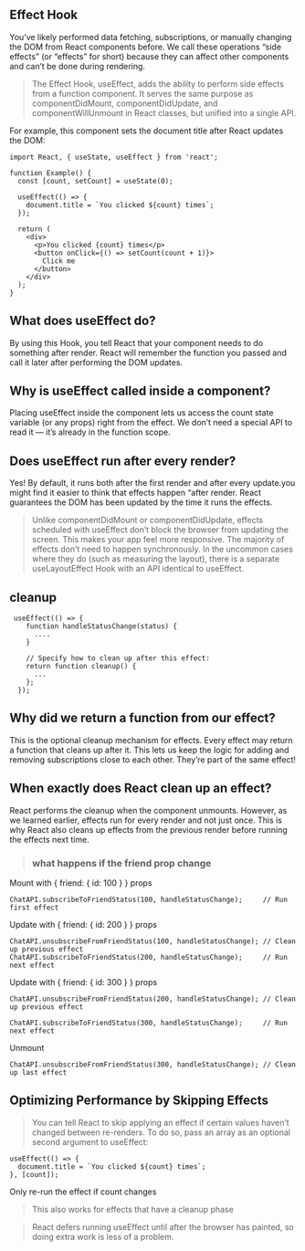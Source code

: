 ## Effect Hook
You’ve likely performed data fetching, subscriptions, or manually changing the DOM from React components before. We call these operations “side effects” (or “effects” for short) because they can affect other components and can’t be done during rendering.
> The Effect Hook, useEffect, adds the ability to perform side effects from a function component. It serves the same purpose as componentDidMount, componentDidUpdate, and componentWillUnmount in React classes, but unified into a single API. 

For example, this component sets the document title after React updates the DOM:
```
import React, { useState, useEffect } from 'react';

function Example() {
  const [count, setCount] = useState(0);

  useEffect(() => {
    document.title = `You clicked ${count} times`;
  });

  return (
    <div>
      <p>You clicked {count} times</p>
      <button onClick={() => setCount(count + 1)}>
        Click me
      </button>
    </div>
  );
}
```

## What does useEffect do? 
By using this Hook, you tell React that your component needs to do something after render. React will remember the function you passed and call it later after performing the DOM updates.

## Why is useEffect called inside a component?
Placing useEffect inside the component lets us access the count state variable (or any props) right from the effect. We don’t need a special API to read it — it’s already in the function scope. 

## Does useEffect run after every render?
Yes! By default, it runs both after the first render and after every update.you might find it easier to think that effects happen “after render. React guarantees the DOM has been updated by the time it runs the effects.

> Unlike componentDidMount or componentDidUpdate, effects scheduled with useEffect don’t block the browser from updating the screen. This makes your app feel more responsive. The majority of effects don’t need to happen synchronously. In the uncommon cases where they do (such as measuring the layout), there is a separate useLayoutEffect Hook with an API identical to useEffect.

## cleanup
```
 useEffect(() => {
    function handleStatusChange(status) {
      ....
    }

    // Specify how to clean up after this effect:
    return function cleanup() {
      ...
    };
  });
```
## Why did we return a function from our effect? 
This is the optional cleanup mechanism for effects. Every effect may return a function that cleans up after it. This lets us keep the logic for adding and removing subscriptions close to each other. They’re part of the same effect!

## When exactly does React clean up an effect?
React performs the cleanup when the component unmounts. However, as we learned earlier, effects run for every render and not just once. This is why React also cleans up effects from the previous render before running the effects next time.

>### what happens if the friend prop change

Mount with { friend: { id: 100 } } props
```
ChatAPI.subscribeToFriendStatus(100, handleStatusChange);     // Run first effect
```
Update with { friend: { id: 200 } } props
```
ChatAPI.unsubscribeFromFriendStatus(100, handleStatusChange); // Clean up previous effect
ChatAPI.subscribeToFriendStatus(200, handleStatusChange);     // Run next effect
```
Update with { friend: { id: 300 } } props
```
ChatAPI.unsubscribeFromFriendStatus(200, handleStatusChange); // Clean up previous effect

ChatAPI.subscribeToFriendStatus(300, handleStatusChange);     // Run next effect
```

Unmount
```
ChatAPI.unsubscribeFromFriendStatus(300, handleStatusChange); // Clean up last effect
```

## Optimizing Performance by Skipping Effects
>  You can tell React to skip applying an effect if certain values haven’t changed between re-renders. To do so, pass an array as an optional second argument to useEffect:

```
useEffect(() => {
  document.title = `You clicked ${count} times`;
}, [count]);
```
Only re-run the effect if count changes

> This also works for effects that have a cleanup phase

>React defers running useEffect until after the browser has painted, so doing extra work is less of a problem.









